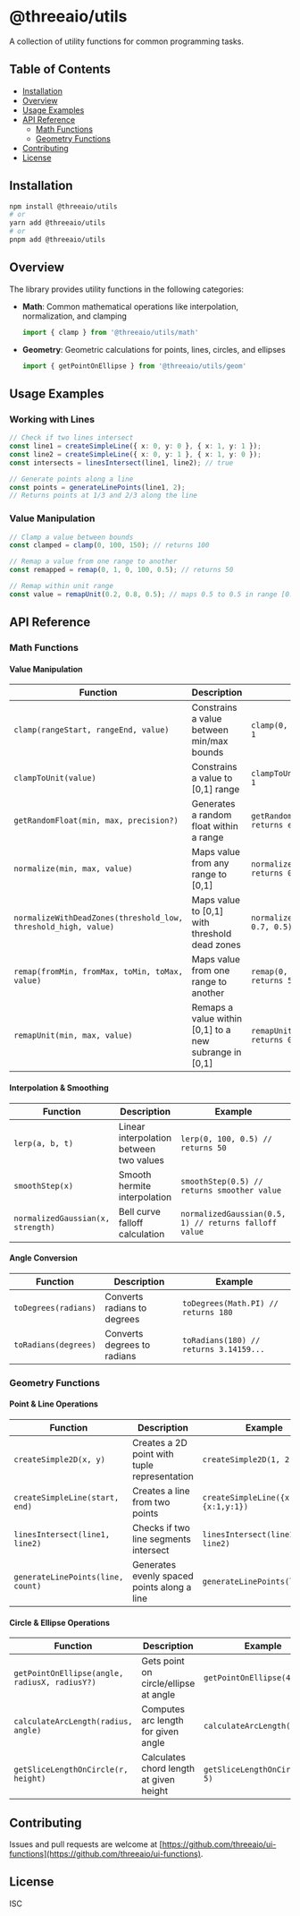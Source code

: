 # @threeaio/utils

A collection of utility functions for common programming tasks.

## Table of Contents
- [Installation](#installation)
- [Overview](#overview)
- [Usage Examples](#usage-examples)
- [API Reference](#api-reference)
  - [Math Functions](#math-functions)
  - [Geometry Functions](#geometry-functions)
- [Contributing](#contributing)
- [License](#license)

## Installation

```bash
npm install @threeaio/utils
# or
yarn add @threeaio/utils
# or
pnpm add @threeaio/utils
```

## Overview

The library provides utility functions in the following categories:

- **Math**: Common mathematical operations like interpolation, normalization, and clamping
  ```typescript
  import { clamp } from '@threeaio/utils/math'
  ```

- **Geometry**: Geometric calculations for points, lines, circles, and ellipses
  ```typescript
  import { getPointOnEllipse } from '@threeaio/utils/geom'
  ```

## Usage Examples

### Working with Lines
```typescript
// Check if two lines intersect
const line1 = createSimpleLine({ x: 0, y: 0 }, { x: 1, y: 1 });
const line2 = createSimpleLine({ x: 0, y: 1 }, { x: 1, y: 0 });
const intersects = linesIntersect(line1, line2); // true

// Generate points along a line
const points = generateLinePoints(line1, 2);
// Returns points at 1/3 and 2/3 along the line
```

### Value Manipulation
```typescript
// Clamp a value between bounds
const clamped = clamp(0, 100, 150); // returns 100

// Remap a value from one range to another
const remapped = remap(0, 1, 0, 100, 0.5); // returns 50

// Remap within unit range
const value = remapUnit(0.2, 0.8, 0.5); // maps 0.5 to 0.5 in range [0.2, 0.8]
```

## API Reference

### Math Functions

#### Value Manipulation
| Function | Description | Example |
|----------|-------------|---------|
| `clamp(rangeStart, rangeEnd, value)` | Constrains a value between min/max bounds | `clamp(0, 1, 1.5) // returns 1` |
| `clampToUnit(value)` | Constrains a value to [0,1] range | `clampToUnit(1.5) // returns 1` |
| `getRandomFloat(min, max, precision?)` | Generates a random float within a range | `getRandomFloat(1, 10, 2) // returns e.g. 5.42` |
| `normalize(min, max, value)` | Maps value from any range to [0,1] | `normalize(0, 100, 50) // returns 0.5` |
| `normalizeWithDeadZones(threshold_low, threshold_high, value)` | Maps value to [0,1] with threshold dead zones | `normalizeWithDeadZones(0.3, 0.7, 0.5) // returns 0.5` |
| `remap(fromMin, fromMax, toMin, toMax, value)` | Maps value from one range to another | `remap(0, 1, 0, 100, 0.5) // returns 50` |
| `remapUnit(min, max, value)` | Remaps a value within [0,1] to a new subrange in [0,1] | `remapUnit(0.2, 0.8, 0.5) // returns 0.5` |

#### Interpolation & Smoothing
| Function | Description | Example |
|----------|-------------|---------|
| `lerp(a, b, t)` | Linear interpolation between two values | `lerp(0, 100, 0.5) // returns 50` |
| `smoothStep(x)` | Smooth hermite interpolation | `smoothStep(0.5) // returns smoother value` |
| `normalizedGaussian(x, strength)` | Bell curve falloff calculation | `normalizedGaussian(0.5, 1) // returns falloff value` |

#### Angle Conversion
| Function | Description | Example |
|----------|-------------|---------|
| `toDegrees(radians)` | Converts radians to degrees | `toDegrees(Math.PI) // returns 180` |
| `toRadians(degrees)` | Converts degrees to radians | `toRadians(180) // returns 3.14159...` |

### Geometry Functions

#### Point & Line Operations
| Function | Description | Example |
|----------|-------------|---------|
| `createSimple2D(x, y)` | Creates a 2D point with tuple representation | `createSimple2D(1, 2)` |
| `createSimpleLine(start, end)` | Creates a line from two points | `createSimpleLine({x:0,y:0}, {x:1,y:1})` |
| `linesIntersect(line1, line2)` | Checks if two line segments intersect | `linesIntersect(line1, line2)` |
| `generateLinePoints(line, count)` | Generates evenly spaced points along a line | `generateLinePoints(line, 2)` |

#### Circle & Ellipse Operations
| Function | Description | Example |
|----------|-------------|---------|
| `getPointOnEllipse(angle, radiusX, radiusY?)` | Gets point on circle/ellipse at angle | `getPointOnEllipse(45, 10)` |
| `calculateArcLength(radius, angle)` | Computes arc length for given angle | `calculateArcLength(10, 90)` |
| `getSliceLengthOnCircle(r, height)` | Calculates chord length at given height | `getSliceLengthOnCircle(10, 5)` |

## Contributing

Issues and pull requests are welcome at [https://github.com/threeaio/ui-functions](https://github.com/threeaio/ui-functions).

## License

ISC
